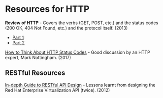 # Resources for HTTP

**Review of HTTP** - Covers the verbs (GET, POST, etc.) and the status codes (200 OK, 404 Not Found, etc.) and the protocol itself. (2013)

* [Part 1](https://code.tutsplus.com/tutorials/http-the-protocol-every-web-developer-must-know-part-1--net-31177)
* [Part 2](https://code.tutsplus.com/tutorials/http-the-protocol-every-web-developer-must-know-part-2--net-31155)

[How to Think About HTTP Status Codes](https://www.mnot.net/blog/2017/05/11/status_codes) - Good discussion by an HTTP expert, Mark Nottingham. (2017)

## RESTful Resources

[In-depth Guide to RESTful API Design](http://restful-api-design.readthedocs.io/en/latest/intro.html) - Lessons learnt from designing the Red Hat Enterprise Virtualization API (twice). (2012)
